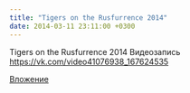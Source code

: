 ```yaml
---
title: "Tigers on the Rusfurrence 2014"
date: 2014-03-11 23:11:00 +0300
---
```


Tigers on the Rusfurrence 2014
Видеозапись
https://vk.com/video41076938_167624535

[Вложение](https://vk.com/video41076938_167624535)
